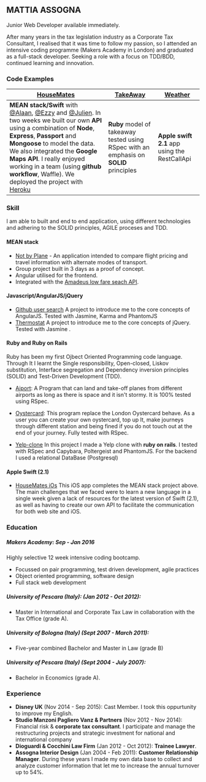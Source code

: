  
## MATTIA ASSOGNA

   Junior Web Developer available immediately.
   
   After many years in the tax legislation industry as a Corporate Tax Consultant, I realised
   that it was time to follow my passion, so I attended an intensive coding programme (Makers Academy in London)
   and graduated as a full-stack developer.
   Seeking a role with a focus on TDD/BDD, continued learning and innovation.

### Code Examples
| [HouseMates](https://github.com/Mattia46/HouseMates-Web) | [TakeAway](https://github.com/Mattia46/takeaway-challenge) | [Weather](https://github.com/Mattia46/SwiftWeatherApp) |
|--------------|-----------|-----------|
| **MEAN stack/Swift** with [@Alaan](https://github.com/Alaanzr), [@Ezzy](https://github.com/ezzye) and [@Julien](https://github.com/jbhdeconinck).  In two weeks we built our own **API** using a combination of **Node**, **Express**, **Passport** and **Mongoose** to model the data. We also integrated the **Google Maps API**. I really enjoyed working in a team (using **github workflow**, Waffle).  We deployed the project with [Heroku](http://housematey.herokuapp.com/) | **Ruby** model of takeaway tested using RSpec with an emphasis on **SOLID** principles | **Apple swift 2.1** app using the RestCallApi |
### Skill
I am able to built and end to end application, using different technologies and adhering to the SOLID principles, AGILE proceses and TDD.


#### MEAN stack

- [Not by Plane](https://github.com/Mattia46/not-by-plane) - An application intended to compare flight pricing and travel information with alternate modes of transport.
- Group project built in 3 days as a proof of concept.
- Angular utilised for the frontend.
- Integrated with the [Amadeus low fare seach API](https://sandbox.amadeus.com/api-catalog).

#### Javascript/AngularJS/jQuery

-  [Github user search](https://github.com/Mattia46/githubChallengeJS) A project to introduce me to the core concepts of AngularJS. Tested with Jasmine, Karma and PhantomJS
- [Thermostat](https://github.com/Mattia46/thermostatJs) A project to introduce
  me to the core concepts of jQuery. Tested with Jasmine .


#### Ruby and Ruby on Rails

 Ruby has been my first Ojbect Oriented Programming code language. Through It I learnt the Single responsibility, Open-closed, Liskov substitution, Interface segregation and Dependency inversion principles (SOLID) and Test-Driven
Development (TDD).

-  [Aiport](https://github.com/Mattia46/airport_challenge): A Program that can land and take-off planes from different airports as long as there is space and it isn't stormy. It is 100% tested using RSpec.

 - [Oystercard](https://github.com/Mattia46/oystercard): This program replace the London Oystercard behave. As a user you can create your own oystercard, top up It, make journeys through different station and being fined if you do not touch out at the end of your journey. Fully tested with RSpec.
-  [Yelp-clone](https://github.com/Mattia46/Yelp) In this project I made a Yelp clone with **ruby on rails**. I tested with RSpec and Capybara, Poltergeist and PhantomJS. For the backend I used a relational DataBase (Postgresql)

#### Apple Swift (2.1)

-  [HouseMates iOs](https://github.com/Mattia46/Swift-houseMates) This iOS app
completes the MEAN stack project above. The main challenges that we faced were to
learn a new language in a single week given a lack of resources for the latest version of Swift (2.1), as well as having to create our own API to facilitate the communication for both web site and iOS.


  ### Education
##### Makers Academy: Sep - Jan 2016
 Highly selective 12 week intensive coding bootcamp.

 - Focussed on pair programming, test driven development, agile practices
 - Object oriented programming, software design
 - Full stack web development


##### University of Pescara (Italy): (Jan 2012 - Oct 2012): 
 - Master in International and Corporate Tax Law in collaboration with the Tax Office
(grade A).

##### University of Bologna (Italy) (Sept 2007 - March 2011): 
 - Five-year combined Bachelor and Master in Law (grade B)

##### University of Pescara (Italy) (Sept 2004 - July 2007): 
 - Bachelor in Economics (grade A).

  ### Experience
   - **Disney UK** (Nov 2014 - Sep 2015): Cast Member. I took this oppurtunity to improve my English.
   - **Studio Manzoni Pagliero Vanz & Partners** (Nov 2012 - Nov 2014): Financial
     risk & **corporate tax consultant**. I participate and manage the
   restructuring projects and strategic investment for national and international
   company
   - **Dioguardi & Cocchini Law Firm** (Jan 2012 - Oct 2012): **Trainee Lawyer**.
   - **Assogna Interior Design** (Jan 2004 - Feb 2011): **Customer Relationship Manager**. During these years I made my own data base to collect and analyze customer information that let me to increase the annual turnover up to 54%.


